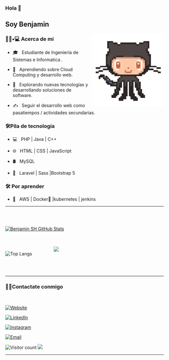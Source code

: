 ### Hola 👋<h2> Soy Benjamin</h2>

<img align='right' src="https://raw.githubusercontent.com/iCharlesZ/FigureBed/master/img/octocat.gif" width="230">

<h3> 👨🏻•💻 Acerca de mí </h3>


- 🎓 &nbsp; Estudiante de Ingeniería de Sistemas e Informatica .

- 🌱 &nbsp; Aprendiendo sobre Cloud Computing y desarrollo web.

- 🤔 &nbsp; Explorando nuevas tecnologías y desarrollando soluciones de software.

- ✍️ &nbsp; Seguir el desarrollo web como pasatiempos / actividades secundarias.



<h3>🛠Pila de tecnología</h3>



- 💻 &nbsp; PHP | Java | C++ 

- 🌐 &nbsp; HTML | CSS | JavaScript  

- 🛢 &nbsp; MySQL 

- 🔧 &nbsp;   Laravel | Sass |Bootstrap 5
<!--

- 🛢 &nbsp; MySQL | MongoDB

- 🔧 &nbsp; Git | Markdown | Selenium | Tidyverse

- 🖥 &nbsp; Illustrator| Photoshop | InDesign

-->



<h3>🛠 Por aprender</h3>

- 🔧 &nbsp; AWS | Docker🐳 |kubernetes | jenkins 

<hr>



<br/><br/>

[![Benjamin SH GitHub Stats](https://github-readme-stats.vercel.app/api?username=benjaminsucasaire&show_icons=true)](https://github.com/benjaminsucasaire)

<br/>

<br/>

<img src="https://media.giphy.com/media/M9gbBd9nbDrOTu1Mqx/giphy.gif" width="350" align='right'>

![Top Langs](https://github-readme-stats.vercel.app/api/top-langs/?username=benjaminsucasaire&show_icons=true)

<br><br>



<hr>



<h3> 🤝🏻Contactate conmigo </h3>

<br>



<p align="center">

<a href="https://benjamin.sistemascloudcyb.ml/"><img alt="Website" src="https://img.shields.io/badge/benjamin.sistemascloudcyb.ml-black?style=flat-square&logo=google-chrome"></a>

<a href="https://www.linkedin.com/in/benjamin-abel-sucasaire-huamani-719624182/"><img alt="LinkedIn" src="https://img.shields.io/badge/LinkedIn-Benjamin%20Abel%20Sucasaire-blue?style=flat-square&logo=linkedin"></a>

<a href="https://www.instagram.com/benjamin_abue/"><img alt="Instagram" src="https://img.shields.io/badge/Instagram-benjamin_abue-black?style=flat-square&logo=instagram"></a>

<a href="mailto:benjaminsucasaire@gmail.com"><img alt="Email" src="https://img.shields.io/badge/Email-benjaminsucasaire@gmail.com-blue?style=flat-square&logo=gmail"></a>

</p>





![Visitor count](https://visitor-badge.laobi.icu/badge?page_id=benjaminsucasaire.benjaminsucasaire)   <img src="https://media.giphy.com/media/dxn6fRlTIShoeBr69N/giphy.gif" width="40">




<hr>



